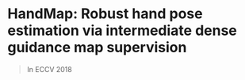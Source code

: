 ---
---
# HandMap: Robust hand pose estimation via intermediate dense guidance map supervision
> In ECCV 2018
